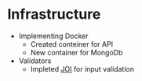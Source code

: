 # Infrastructure

- Implementing Docker
  - Created conteiner for API
  - New container for MongoDb
- Validators
  - Impleted [JOI](https://www.npmjs.com/package/joi) for input validation
